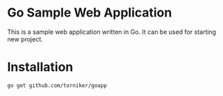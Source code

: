 # Go Sample Web Application

This is a sample web application written in Go. It can be used for starting new project.

# Installation
`go get github.com/torniker/goapp`
